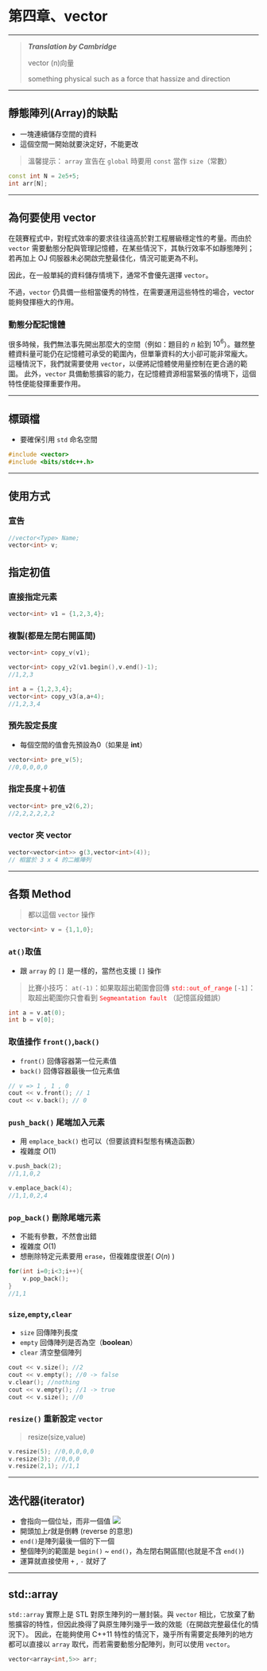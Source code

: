 # 第四章、vector
---
> ***Translation by Cambridge***
> 
> vector (n)向量
> 
> something physical such as a force that hassize and direction

---
## 靜態陣列(Array)的缺點
- 一塊連續儲存空間的資料
- 這個空間一開始就要決定好，不能更改
> 溫馨提示：
> `array` 宣告在 `global` 時要用 `const` 當作 `size`（常數）
```cpp
const int N = 2e5+5;
int arr[N];
```
---
## 為何要使用 vector
在競賽程式中，對程式效率的要求往往遠高於對工程層級穩定性的考量。而由於 `vector` 需要動態分配與管理記憶體，在某些情況下，其執行效率不如靜態陣列；若再加上 OJ 伺服器未必開啟完整最佳化，情況可能更為不利。

因此，在一般單純的資料儲存情境下，通常不會優先選擇 `vector`。

不過，`vector` 仍具備一些相當優秀的特性，在需要運用這些特性的場合，vector 能夠發揮極大的作用。
### 動態分配記憶體
很多時候，我們無法事先開出那麼大的空間（例如：題目的 $n$ 給到 $10^6$）。雖然整體資料量可能仍在記憶體可承受的範圍內，但單筆資料的大小卻可能非常龐大。
這種情況下，我們就需要使用 `vector`，以便將記憶體使用量控制在更合適的範圍。
此外，`vector` 具備動態擴容的能力，在記憶體資源相當緊張的情境下，這個特性便能發揮重要作用。

---

## 標頭檔
- 要確保引用 `std` 命名空間
```cpp
#include <vector>
#include <bits/stdc++.h>
```

---
## 使用方式

### 宣告
```cpp
//vector<Type> Name;
vector<int> v;
```
## 指定初值
### 直接指定元素
```cpp
vector<int> v1 = {1,2,3,4};
```
### 複製(都是左閉右開區間)
```cpp
vector<int> copy_v(v1);
```
```cpp
vector<int> copy_v2(v1.begin(),v.end()-1);
//1,2,3
```
```cpp
int a = {1,2,3,4};
vector<int> copy_v3(a,a+4);
//1,2,3,4
```
### 預先設定長度
- 每個空間的值會先預設為0（如果是 **int**）
```cpp
vector<int> pre_v(5);
//0,0,0,0,0
```
### 指定長度＋初值
```cpp
vector<int> pre_v2(6,2);
//2,2,2,2,2,2
```
### vector 夾 vector
```cpp
vector<vector<int>> g(3,vector<int>(4));
// 相當於 3 x 4 的二維陣列
```

--- 

## 各類 Method
> 都以這個 `vector` 操作
```cpp
vector<int> v = {1,1,0};
```
### `at()`取值
- 跟 `array` 的 `[]` 是一樣的，當然也支援 `[]` 操作
> 比賽小技巧：
> `at(-1)`：如果取超出範圍會回傳 <font color="red"> `std::out_of_range` </font>
> `[-1]`：取超出範圍你只會看到 <font color="red"> `Segmeantation fault` </font>（記憶區段錯誤）
```cpp
int a = v.at(0);
int b = v[0];
```

### 取值操作 `front()`,`back()`
- `front()` 回傳容器第一位元素值
- `back()` 回傳容器最後一位元素值
```cpp
// v => 1 , 1 , 0
cout << v.front(); // 1
cout << v.back(); // 0
```

### `push_back()` 尾端加入元素
- 用 `emplace_back()` 也可以（但要該資料型態有構造函數）
- 複雜度 $O(1)$
```cpp
v.push_back(2);
//1,1,0,2
```
```cpp
v.emplace_back(4);
//1,1,0,2,4
```
### `pop_back()` 刪除尾端元素
- 不能有參數，不然會出錯
- 複雜度 $O(1)$
- 想刪除特定元素要用 `erase`，但複雜度很差( $O(n)$ )
```cpp
for(int i=0;i<3;i++){
    v.pop_back();
}
//1,1
```
### `size`,`empty`,`clear`
- `size` 回傳陣列長度
- `empty` 回傳陣列是否為空（**boolean**）
- `clear` 清空整個陣列
```cpp
cout << v.size(); //2
cout << v.empty(); //0 -> false
v.clear(); //nothing
cout << v.empty(); //1 -> true
cout << v.size(); //0
```
### `resize()` 重新設定 `vector`
> resize(size,value)
```cpp
v.resize(5); //0,0,0,0,0
v.resize(3); //0,0,0
v.resize(2,1); //1,1
```
---

## 迭代器(iterator)
- 會指向一個位址，而非一個值
![](https://i.cmpnet.com/ddj/cuj/images/cuj0106smeyers/diagram2.gif)
- 開頭加上$r$就是倒轉 (reverse 的意思)
- `end()`是陣列最後一個的下一個
- 整個陣列的範圍是 `begin()` ~ `end()`，為左閉右開區間(也就是不含 `end()`)
- 運算就直接使用 `+` , `-` 就好了

---

## std::array
`std::array` 實際上是 STL 對原生陣列的一層封裝。與 `vector` 相比，它放棄了動態擴容的特性，但因此換得了與原生陣列幾乎一致的效能（在開啟完整最佳化的情況下）。
因此，在能夠使用 C++11 特性的情況下，幾乎所有需要定長陣列的地方都可以直接以 `array` 取代，而若需要動態分配陣列，則可以使用 `vector`。
```cpp
vector<array<int,5>> arr;
```
